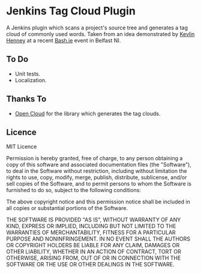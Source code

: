 # Jenkins Tag Cloud Plugin

A Jenkins plugin which scans a project's source tree and generates a tag cloud of commonly used words. Taken from an idea demonstrated by [Kevlin Henney](http://twitter.com/kevlinhenney) at a recent [Bash.ie](http://bash.ie/Events/kevlin/) event in Belfast NI.

## To Do

* Unit tests.
* Localization.

## Thanks To

* [Open Cloud](http://opencloud.mcavallo.org/) for the library which generates the tag clouds.

## Licence

MIT Licence

Permission is hereby granted, free of charge, to any person obtaining a copy
of this software and associated documentation files (the "Software"), to deal
in the Software without restriction, including without limitation the rights
to use, copy, modify, merge, publish, distribute, sublicense, and/or sell
copies of the Software, and to permit persons to whom the Software is
furnished to do so, subject to the following conditions:

The above copyright notice and this permission notice shall be included in
all copies or substantial portions of the Software.

THE SOFTWARE IS PROVIDED "AS IS", WITHOUT WARRANTY OF ANY KIND, EXPRESS OR
IMPLIED, INCLUDING BUT NOT LIMITED TO THE WARRANTIES OF MERCHANTABILITY,
FITNESS FOR A PARTICULAR PURPOSE AND NONINFRINGEMENT. IN NO EVENT SHALL THE
AUTHORS OR COPYRIGHT HOLDERS BE LIABLE FOR ANY CLAIM, DAMAGES OR OTHER
LIABILITY, WHETHER IN AN ACTION OF CONTRACT, TORT OR OTHERWISE, ARISING FROM,
OUT OF OR IN CONNECTION WITH THE SOFTWARE OR THE USE OR OTHER DEALINGS IN
THE SOFTWARE.

